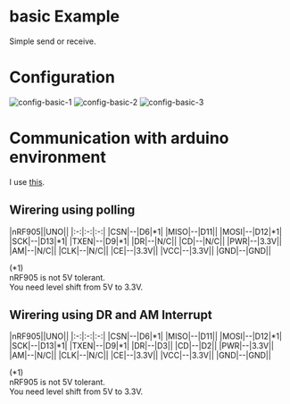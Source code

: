 # basic Example   
Simple send or receive.   

# Configuration   
![config-basic-1](https://user-images.githubusercontent.com/6020549/154828786-642e75d8-2042-4362-93f4-98363ebac9c1.jpg)
![config-basic-2](https://user-images.githubusercontent.com/6020549/154828787-1848834c-ea82-499a-9516-c1cdf00f487a.jpg)
![config-basic-3](https://user-images.githubusercontent.com/6020549/154828788-5032cfea-e316-4664-800d-04317b85c031.jpg)


# Communication with arduino environment
I use [this](https://github.com/ZakKemble/nRF905-arduino).

## Wirering using polling

|nRF905||UNO||
|:-:|:-:|:-:|
|CSN|--|D6|*1|
|MISO|--|D11||
|MOSI|--|D12|*1|
|SCK|--|D13|*1|
|TXEN|--|D9|*1|
|DR|--|N/C||
|CD|--|N/C||
|PWR|--|3.3V||
|AM|--|N/C||
|CLK|--|N/C||
|CE|--|3.3V||
|VCC|--|3.3V||
|GND|--|GND||

(*1)    
nRF905 is not 5V tolerant.   
You need level shift from 5V to 3.3V.   

## Wirering using DR and AM Interrupt

|nRF905||UNO||
|:-:|:-:|:-:|
|CSN|--|D6|*1|
|MISO|--|D11||
|MOSI|--|D12|*1|
|SCK|--|D13|*1|
|TXEN|--|D9|*1|
|DR|--|D3||
|CD|--|D2||
|PWR|--|3.3V||
|AM|--|N/C||
|CLK|--|N/C||
|CE|--|3.3V||
|VCC|--|3.3V||
|GND|--|GND||

(*1)    
nRF905 is not 5V tolerant.   
You need level shift from 5V to 3.3V.   
